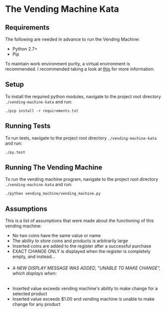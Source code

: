 # The Vending Machine Kata

## Requirements

The following are needed in advance to run the Vending Machine:

* Python 2.7+
* Pip

To maintain work environment purity, a virtual environment is recommended. I recommended taking a look at [this](http://virtualenvwrapper.readthedocs.io/en/latest/) for more information.

## Setup

To install the required python modules, navigate to the project root directory `./vending-machine-kata` and run:
```
./pip install -r requirements.txt
```

## Running Tests

To run tests, navigate to the project root directory `./vending-machine-kata` and run:
```
./py.test
```

## Running The Vending Machine

To run the vending machine program, navigate to the project root directory `./vending-machine-kata` and run:

```
./python vending_machine/vending_machine.py
```

## Assumptions

This is a list of assumptions that were made about the functioning of this vending machine:

* No two coins have the same value or name
* The ability to store coins and products is arbitrarily large
* Inserted coins are added to the register after a successful purchase
* EXACT CHANGE ONLY is displayed when the register is completely empty, and instead...
* ###### A NEW DISPLAY MESSAGE WAS ADDED, "UNABLE TO MAKE CHANGE", which displays when:
 * Inserted value exceeds vending machine's ability to make change for a selected product
 * Inserted value exceeds $1.00 and vending machine is unable to make change for any product
